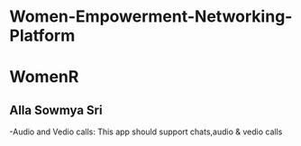 # Women-Empowerment-Networking-Platform

# WomenR

## Alla Sowmya Sri
-Audio and Vedio calls: This app should support chats,audio & vedio calls





